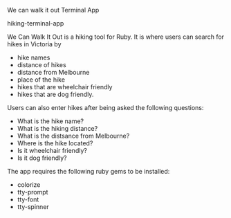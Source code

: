 We can walk it out Terminal App

hiking-terminal-app

We Can Walk It Out is a hiking tool for Ruby. It is where users can search for hikes in Victoria by 
* hike names
* distance of hikes
* distance from Melbourne 
* place of the hike
* hikes that are wheelchair friendly
* hikes that are dog friendly.

Users can also enter hikes after being asked the following questions:
* What is the hike name?
* What is the hiking distance?
* What is the distsance from Melbourne?
* Where is the hike located?
* Is it wheelchair friendly?
* Is it dog friendly?

The app requires the following ruby gems to be installed: 
* colorize
* tty-prompt
* tty-font
* tty-spinner

